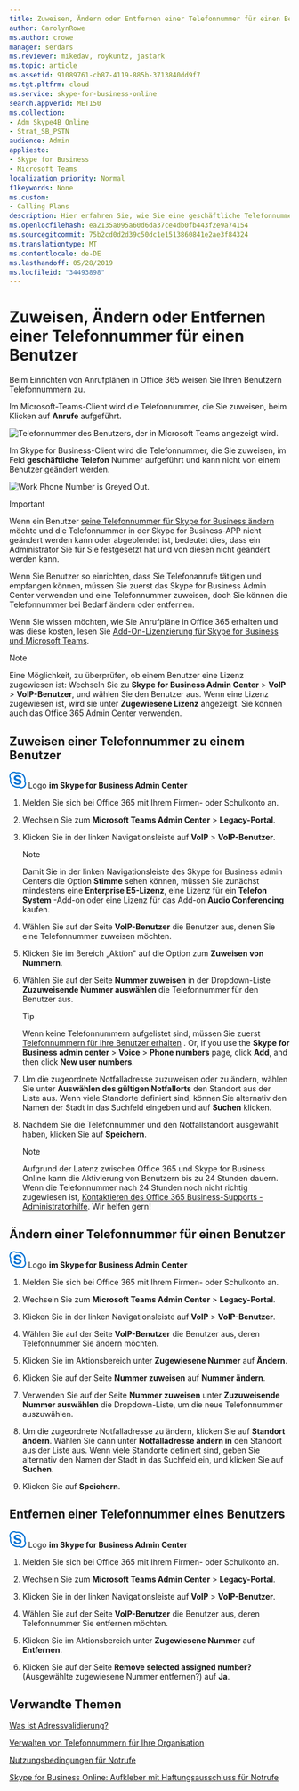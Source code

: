 ```yaml
---
title: Zuweisen, Ändern oder Entfernen einer Telefonnummer für einen Benutzer
author: CarolynRowe
ms.author: crowe
manager: serdars
ms.reviewer: mikedav, roykuntz, jastark
ms.topic: article
ms.assetid: 91089761-cb87-4119-885b-3713840dd9f7
ms.tgt.pltfrm: cloud
ms.service: skype-for-business-online
search.appverid: MET150
ms.collection:
- Adm_Skype4B_Online
- Strat_SB_PSTN
audience: Admin
appliesto:
- Skype for Business
- Microsoft Teams
localization_priority: Normal
f1keywords: None
ms.custom:
- Calling Plans
description: Hier erfahren Sie, wie Sie eine geschäftliche Telefonnummer für Ihre Teams oder Skype for Business-Benutzer zuweisen, ändern oder entfernen, sodass externe Unternehmen und Kunden Sie anrufen können.
ms.openlocfilehash: ea2135a095a60d6da37ce4db0fb443f2e9a74154
ms.sourcegitcommit: 75b2cd0d2d39c50dc1e1513860841e2ae3f84324
ms.translationtype: MT
ms.contentlocale: de-DE
ms.lasthandoff: 05/28/2019
ms.locfileid: "34493898"
---
```

# <a name="assign-change-or-remove-a-phone-number-for-a-user"></a>Zuweisen, Ändern oder Entfernen einer Telefonnummer für einen Benutzer

Beim Einrichten von Anrufplänen in Office 365 weisen Sie Ihren Benutzern Telefonnummern zu. 

Im Microsoft-Teams-Client wird die Telefonnummer, die Sie zuweisen, beim Klicken auf **Anrufe** aufgeführt.

![Telefonnummer des Benutzers, der in Microsoft Teams angezeigt wird.](media/teams-phone-number.png)

Im Skype for Business-Client wird die Telefonnummer, die Sie zuweisen, im Feld **geschäftliche Telefon** Nummer aufgeführt und kann nicht von einem Benutzer geändert werden.
  
![Work Phone Number is Greyed Out.](media/5212fa64-b55c-4398-9709-a334f3ffa749.png)
  
> [!IMPORTANT]
> Wenn ein Benutzer [seine Telefonnummer für Skype for Business ändern](https://support.office.com/article/20e03cc1-c023-4e5d-bafd-064ddb59ed5e) möchte und die Telefonnummer in der Skype for Business-APP nicht geändert werden kann oder abgeblendet ist, bedeutet dies, dass ein Administrator Sie für Sie festgesetzt hat und von diesen nicht geändert werden kann.
  


Wenn Sie Benutzer so einrichten, dass Sie Telefonanrufe tätigen und empfangen können, müssen Sie zuerst das Skype for Business Admin Center verwenden und eine Telefonnummer zuweisen, doch Sie können die Telefonnummer bei Bedarf ändern oder entfernen.
  
Wenn Sie wissen möchten, wie Sie Anrufpläne in Office 365 erhalten und was diese kosten, lesen Sie [Add-On-Lizenzierung für Skype for Business und Microsoft Teams](/skypeforbusiness/skype-for-business-and-microsoft-teams-add-on-licensing/skype-for-business-and-microsoft-teams-add-on-licensing).
  
> [!NOTE]
> Eine Möglichkeit, zu überprüfen, ob einem Benutzer eine Lizenz zugewiesen ist: Wechseln Sie zu **Skype for Business Admin Center** > **VoIP** > **VoIP-Benutzer**, und wählen Sie den Benutzer aus. Wenn eine Lizenz zugewiesen ist, wird sie unter **Zugewiesene Lizenz** angezeigt. Sie können auch das Office 365 Admin Center verwenden. 
  
 ## <a name="assign-a-phone-number-to-a-user"></a>Zuweisen einer Telefonnummer zu einem Benutzer
 
![Ein Symbol mit dem Skype for Business-](media/sfb-logo-30x30.png) Logo **im Skype for Business Admin Center**
 
1. Melden Sie sich bei Office 365 mit Ihrem Firmen- oder Schulkonto an.
    
2. Wechseln Sie zum **Microsoft Teams Admin Center** > **Legacy-Portal**.
    
3. Klicken Sie in der linken Navigationsleiste auf **VoIP** > **VoIP-Benutzer**.
   > [!NOTE]
   > Damit Sie in der linken Navigationsleiste des Skype for Business admin Centers die Option **Stimme** sehen können, müssen Sie zunächst mindestens eine **Enterprise E5-Lizenz**, eine Lizenz für ein **Telefon System** -Add-on oder eine Lizenz für das Add-on **Audio Conferencing** kaufen.
 
   
    
4. Wählen Sie auf der Seite **VoIP-Benutzer** die Benutzer aus, denen Sie eine Telefonnummer zuweisen möchten.
    
5. Klicken Sie im Bereich „Aktion" auf die Option zum **Zuweisen von Nummern**.
    
6. Wählen Sie auf der Seite **Nummer zuweisen** in der Dropdown-Liste **Zuzuweisende Nummer auswählen** die Telefonnummer für den Benutzer aus.
    
    > [!TIP]
    > Wenn keine Telefonnummern aufgelistet sind, müssen Sie zuerst [Telefonnummern für Ihre Benutzer erhalten](/microsoftteams/getting-phone-numbers-for-your-users) . Or, if you use the **Skype for Business admin center** > **Voice** > **Phone numbers** page, click **Add**, and then click **New user numbers**. 
  
7. Um die zugeordnete Notfalladresse zuzuweisen oder zu ändern, wählen Sie unter **Auswählen des gültigen Notfallorts** den Standort aus der Liste aus. Wenn viele Standorte definiert sind, können Sie alternativ den Namen der Stadt in das Suchfeld eingeben und auf **Suchen** klicken.
    
8. Nachdem Sie die Telefonnummer und den Notfallstandort ausgewählt haben, klicken Sie auf **Speichern**.
    
    > [!NOTE]
    > Aufgrund der Latenz zwischen Office 365 und Skype for Business Online kann die Aktivierung von Benutzern bis zu 24 Stunden dauern. Wenn die Telefonnummer nach 24 Stunden noch nicht richtig zugewiesen ist, [Kontaktieren des Office 365 Business-Supports - Administratorhilfe](https://support.office.com/article/32a17ca7-6fa0-4870-8a8d-e25ba4ccfd4b). Wir helfen gern! 
  


 ## <a name="change-a-phone-number-for-a-user"></a>Ändern einer Telefonnummer für einen Benutzer
 
![Ein Symbol mit dem Skype for Business-](media/sfb-logo-30x30.png) Logo **im Skype for Business Admin Center**
 
1. Melden Sie sich bei Office 365 mit Ihrem Firmen- oder Schulkonto an.
    
2. Wechseln Sie zum **Microsoft Teams Admin Center** > **Legacy-Portal**.
    
3. Klicken Sie in der linken Navigationsleiste auf **VoIP** > **VoIP-Benutzer**.
    
4. Wählen Sie auf der Seite **VoIP-Benutzer** die Benutzer aus, deren Telefonnummer Sie ändern möchten.
    
5. Klicken Sie im Aktionsbereich unter **Zugewiesene Nummer** auf **Ändern**. 
    
6. Klicken Sie auf der Seite **Nummer zuweisen** auf **Nummer ändern**.
    
7. Verwenden Sie auf der Seite **Nummer zuweisen** unter **Zuzuweisende Nummer auswählen** die Dropdown-Liste, um die neue Telefonnummer auszuwählen. 
    
8. Um die zugeordnete Notfalladresse zu ändern, klicken Sie auf **Standort ändern**. Wählen Sie dann unter **Notfalladresse ändern in** den Standort aus der Liste aus. Wenn viele Standorte definiert sind, geben Sie alternativ den Namen der Stadt in das Suchfeld ein, und klicken Sie auf **Suchen**.
    
9. Klicken Sie auf **Speichern**.
    


 ## <a name="remove-a-phone-number-from-a-user"></a>Entfernen einer Telefonnummer eines Benutzers
 
![Ein Symbol mit dem Skype for Business-](media/sfb-logo-30x30.png) Logo **im Skype for Business Admin Center**
 
1. Melden Sie sich bei Office 365 mit Ihrem Firmen- oder Schulkonto an.
    
2. Wechseln Sie zum **Microsoft Teams Admin Center** > **Legacy-Portal**.
    
3. Klicken Sie in der linken Navigationsleiste auf **VoIP** > **VoIP-Benutzer**.
    
4. Wählen Sie auf der Seite **VoIP-Benutzer** die Benutzer aus, deren Telefonnummer Sie entfernen möchten.
    
5. Klicken Sie im Aktionsbereich unter **Zugewiesene Nummer** auf **Entfernen**. 
    
6. Klicken Sie auf der Seite **Remove selected assigned number?** (Ausgewählte zugewiesene Nummer entfernen?) auf **Ja**.
    

## <a name="related-topics"></a>Verwandte Themen
[Was ist Adressvalidierung?](/skypeforbusiness/what-are-calling-plans-in-office-365/what-is-address-validation)

[Verwalten von Telefonnummern für Ihre Organisation](/microsoftteams/manage-phone-numbers-for-your-organization)

[Nutzungsbedingungen für Notrufe](/microsoftteams/emergency-calling-terms-and-conditions)

[Skype for Business Online: Aufkleber mit Haftungsausschluss für Notrufe](https://github.com/MicrosoftDocs/OfficeDocs-SkypeForBusiness/blob/live/Teams/downloads/emergency-calling/emergency-calling-label-(en-us)-(v.1.0).zip?raw=true)

  
 